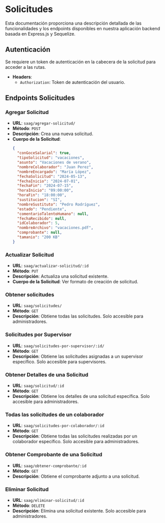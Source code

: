 # Solicitudes

Esta documentación proporciona una descripción detallada de las funcionalidades y los endpoints disponibles en nuestra aplicación backend basada en Express.js y Sequelize.

## Autenticación

Se requiere un token de autenticación en la cabecera de la solicitud para acceder a las rutas.

  - **Headers**:
    - `Authorization`: Token de autenticación del usuario.

## Endpoints Solicitudes

### Agregar Solicitud

- **URL**: `saag/agregar-solicitud/`
- **Método**: `POST`
- **Descripción**: Crea una nueva solicitud.
- **Cuerpo de la Solicitud**:
  ```json
  {
    "conGoceSalarial": true,
    "tipoSolicitud": "vacaciones",
    "asunto": "Vacaciones de verano",
    "nombreColaborador": "Juan Perez",
    "nombreEncargado": "María López",
    "fechaSolicitud": "2024-05-13",
    "fechaInicio": "2024-07-01",
    "fechaFin": "2024-07-15",
    "horaInicio": "09:00:00",
    "horaFin": "18:00:00",
    "sustitucion": "SI",
    "nombreSustituto": "Pedro Rodríguez",
    "estado": "Pendiente",
    "comentarioTalentoHumano": null,
    "fechaRecibido": null,
    "idColaborador": 5,
    "nombreArchivo": "vacaciones.pdf",
    "comprobante": null,
    "tamanio": "200 KB"
  }

### Actualizar Solicitud

- **URL**: `saag/actualizar-solicitud/:id`
- **Método**: `PUT`
- **Descripción**: Actualiza una solicitud existente.
- **Cuerpo de la Solicitud**: Ver formato de creación de solicitud.

### Obtener solicitudes

- **URL**: `saag/solicitudes/`
- **Método**: `GET`
- **Descripción**: Obtiene todas las solicitudes. Solo accesible para administradores.

### Solicitudes por Supervisor

- **URL**: `saag/solicitudes-por-supervisor/:id/`
- **Método**: `GET`
- **Descripción**: Obtiene las solicitudes asignadas a un supervisor específico. Solo accesible para supervisores.

### Obtener Detalles de una Solicitud

- **URL**: `saag/solicitud/:id`
- **Método**: `GET`
- **Descripción**: Obtiene los detalles de una solicitud específica. Solo accesible para administradores.

### Todas las solicitudes de un colaborador

- **URL**: `saag/solicitudes-por-colaborador/:id`
- **Método**: `GET`
- **Descripción**: Obtiene todas las solicitudes realizadas por un colaborador específico. Solo accesible para administradores.

### Obtener Comprobante de una Solicitud

- **URL**: `saag/obtener-comprobante/:id`
- **Método**: `GET`
- **Descripción**: Obtiene el comprobante adjunto a una solicitud.

### Eliminar Solicitud

- **URL**: `saag/eliminar-solicitud/:id`
- **Método**: `DELETE`
- **Descripción**: Elimina una solicitud existente. Solo accesible para administradores.


